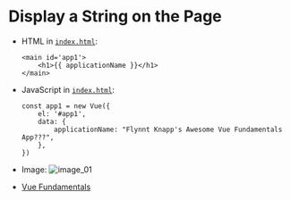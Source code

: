 # Display a String on the Page

* HTML in [`index.html`](./index.html):
    ```
    <main id='app1'>
        <h1>{{ applicationName }}</h1>
    </main>
    ```

* JavaScript in [`index.html`](./index.html):
    ```
    const app1 = new Vue({
        el: '#app1',
        data: {
            applicationName: "Flynnt Knapp's Awesome Vue Fundamentals App???",
        },
    })
    ```

* Image:
![image_01](https://user-images.githubusercontent.com/47562501/201955814-f26401b0-4d84-4410-9c58-27a71ae3aa1b.png)

* [Vue Fundamentals](../README.md)
